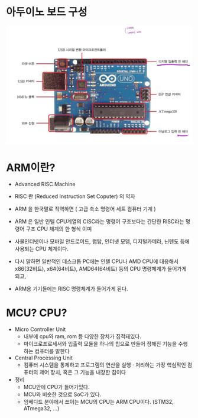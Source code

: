 # 아두이노 보드 구성
![alt text](image.png)

# ARM이란? 
- Advanced RISC Machine

- RISC 란 (Reduced Instruction Set Coputer) 의 약자

- ARM 을 한국말로 직역하면 ( 고급 축소 명령어 세트 컴퓨터 기계 ) 

- ARM 은 일반 인텔 CPU계열의 CISC라는 명령어 구조보다는 간단한 RISC라는 명령어 구조 CPU 체계의 한 형식 이며

- 사물인터넷이나 모바일 안드로이드, 랩탑, 인터넷 모뎀, 디지털카메라, 닌텐도 등에 사용되는 CPU 체계이다.

- 다시 말하면 일반적인 데스크톱 PC에는 인텔 CPU나 AMD CPU에 대응해서 x86(32비트), x64(64비트), AMD64(64비트) 등의 CPU 명령체계가 들어가게 되고,

- ARM용 기기들에는 RISC 명령체계가 들어가게 된다. 

# MCU? CPU?
- Micro Controller Unit
    - 내부에 cpu와 ram, rom 등 다양한 장치가 집적돼있다.
    - 마이크로프로세서와 입출력 모듈을 하나의 칩으로 만들어 정해진 기능을 수행하는 컴퓨터를 말한다
- Central Processing Unit
    - 컴퓨터 시스템을 통제하고 프로그램의 연산을 실행 · 처리하는 가장 핵심적인 컴퓨터의 제어 장치, 혹은 그 기능을 내장한 칩이다
- 정리
    - MCU안에 CPU가 들어가있다.
    - MCU와 비슷한 것으로 SoC가 있다.
    - 임베디드 분야에서 쓰이는 MCU의 CPU는 ARM CPU이다. (STM32, ATmega32, ...)